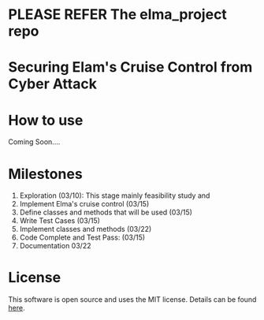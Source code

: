 
**PLEASE REFER The elma_project repo**
====

Securing Elam's Cruise Control from Cyber Attack
===

How to use
===

Coming Soon....

Milestones
====
1.  Exploration (03/10): This stage mainly feasibility study and 
2. Implement Elma's cruise control (03/15)
3. Define classes and methods that will be used (03/15)
4. Write Test Cases  (03/15)
5. Implement classes and methods  (03/22)
6. Code Complete and Test Pass: (03/15)
7. Documentation 03/22
	


License
===

This software is open source and uses the MIT license. Details can be found [here](https://github.com/klavinslab/elma).
